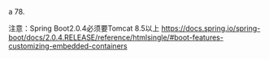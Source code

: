a 78.

注意：Spring Boot2.0.4必须要Tomcat 8.5以上
https://docs.spring.io/spring-boot/docs/2.0.4.RELEASE/reference/htmlsingle/#boot-features-customizing-embedded-containers
